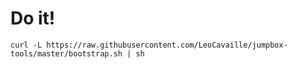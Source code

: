 # Do it!

```
curl -L https://raw.githubusercontent.com/LeoCavaille/jumpbox-tools/master/bootstrap.sh | sh
```
